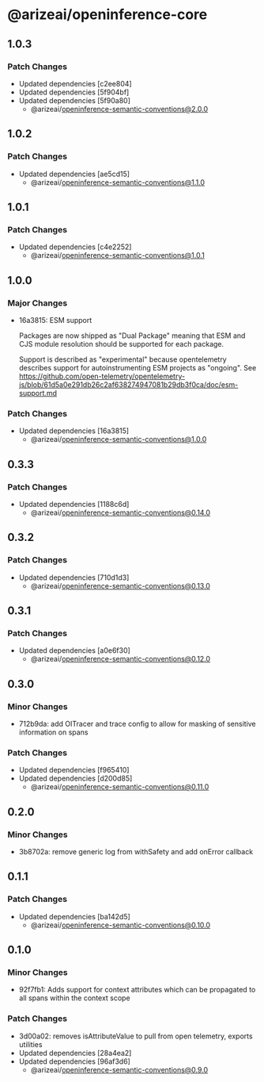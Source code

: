 # @arizeai/openinference-core

## 1.0.3

### Patch Changes

- Updated dependencies [c2ee804]
- Updated dependencies [5f904bf]
- Updated dependencies [5f90a80]
  - @arizeai/openinference-semantic-conventions@2.0.0

## 1.0.2

### Patch Changes

- Updated dependencies [ae5cd15]
  - @arizeai/openinference-semantic-conventions@1.1.0

## 1.0.1

### Patch Changes

- Updated dependencies [c4e2252]
  - @arizeai/openinference-semantic-conventions@1.0.1

## 1.0.0

### Major Changes

- 16a3815: ESM support

  Packages are now shipped as "Dual Package" meaning that ESM and CJS module resolution
  should be supported for each package.

  Support is described as "experimental" because opentelemetry describes support for autoinstrumenting
  ESM projects as "ongoing". See https://github.com/open-telemetry/opentelemetry-js/blob/61d5a0e291db26c2af638274947081b29db3f0ca/doc/esm-support.md

### Patch Changes

- Updated dependencies [16a3815]
  - @arizeai/openinference-semantic-conventions@1.0.0

## 0.3.3

### Patch Changes

- Updated dependencies [1188c6d]
  - @arizeai/openinference-semantic-conventions@0.14.0

## 0.3.2

### Patch Changes

- Updated dependencies [710d1d3]
  - @arizeai/openinference-semantic-conventions@0.13.0

## 0.3.1

### Patch Changes

- Updated dependencies [a0e6f30]
  - @arizeai/openinference-semantic-conventions@0.12.0

## 0.3.0

### Minor Changes

- 712b9da: add OITracer and trace config to allow for masking of sensitive information on spans

### Patch Changes

- Updated dependencies [f965410]
- Updated dependencies [d200d85]
  - @arizeai/openinference-semantic-conventions@0.11.0

## 0.2.0

### Minor Changes

- 3b8702a: remove generic log from withSafety and add onError callback

## 0.1.1

### Patch Changes

- Updated dependencies [ba142d5]
  - @arizeai/openinference-semantic-conventions@0.10.0

## 0.1.0

### Minor Changes

- 92f7fb1: Adds support for context attributes which can be propagated to all spans within the context scope

### Patch Changes

- 3d00a02: removes isAttributeValue to pull from open telemetry, exports utilities
- Updated dependencies [28a4ea2]
- Updated dependencies [96af3d6]
  - @arizeai/openinference-semantic-conventions@0.9.0
